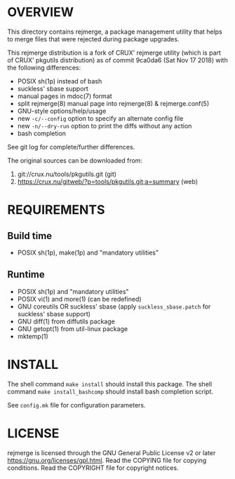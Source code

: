 OVERVIEW
========

This directory contains rejmerge, a package management utility that helps to
merge files that were rejected during package upgrades.

This rejmerge distribution is a fork of CRUX' rejmerge utility (which is part
of CRUX' pkgutils distribution) as of commit 9ca0da6 (Sat Nov 17 2018) with the
following differences:

- POSIX sh(1p) instead of bash
- suckless' sbase support
- manual pages in mdoc(7) format
- split rejmerge(8) manual page into rejmerge(8) & rejmerge.conf(5)
- GNU-style options/help/usage
- new `-c/--config` option to specify an alternate config file
- new `-n/--dry-run` option to print the diffs without any action
- bash completion

See git log for complete/further differences.

The original sources can be downloaded from:
1. git://crux.nu/tools/pkgutils.git                        (git)
2. https://crux.nu/gitweb/?p=tools/pkgutils.git;a=summary  (web)


REQUIREMENTS
============

Build time
----------
- POSIX sh(1p), make(1p) and "mandatory utilities"

Runtime
-------
- POSIX sh(1p) and "mandatory utilities"
- POSIX vi(1) and more(1) (can be redefined)
- GNU coreutils OR suckless' sbase
  (apply `suckless_sbase.patch` for suckless' sbase support)
- GNU diff(1) from diffutils package
- GNU getopt(1) from util-linux package
- mktemp(1)


INSTALL
=======

The shell command `make install` should install this package.
The shell command `make install_bashcomp` should install bash completion
script.

See `config.mk` file for configuration parameters.


LICENSE
=======

rejmerge is licensed through the GNU General Public License v2 or later
<https://gnu.org/licenses/gpl.html>.
Read the COPYING file for copying conditions.
Read the COPYRIGHT file for copyright notices.
